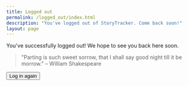 ```yaml
---
title: Logged out
permalink: /logged_out/index.html
description: "You've logged out of StoryTracker. Come back soon!"
layout: page
---
```




You've successfully logged out! We hope to see you back here soon.

> "Parting is such sweet sorrow, that I shall say good night till it be morrow." – William Shakespeare

<button onclick="history.back()" class='button'>Log in again</button>
